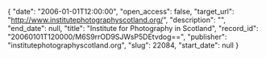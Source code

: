 {
  "date": "2006-01-01T12:00:00", 
  "open_access": false, 
  "target_url": "http://www.institutephotographyscotland.org/", 
  "description": "", 
  "end_date": null, 
  "title": "Institute for Photography in Scotland", 
  "record_id": "20060101T120000/M6S9rrOD9SJWsP5DEtvdog==", 
  "publisher": "institutephotographyscotland.org", 
  "slug": 22084, 
  "start_date": null
}

